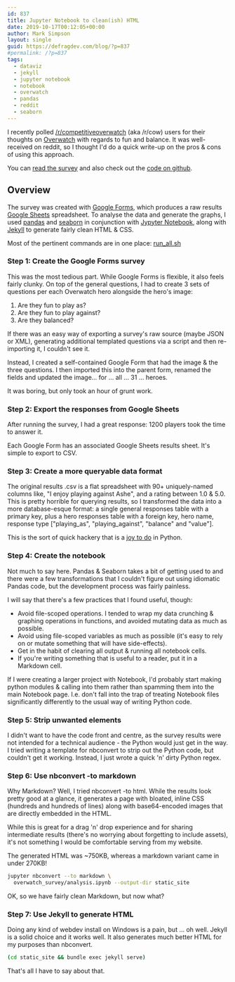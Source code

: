 ```yaml
---
id: 837
title: Jupyter Notebook to clean(ish) HTML
date: 2019-10-17T00:12:05+00:00
author: Mark Simpson
layout: single
guid: https://defragdev.com/blog/?p=837
#permalink: /?p=837
tags:
  - dataviz
  - jekyll
  - jupyter notebook
  - notebook
  - overwatch
  - pandas
  - reddit
  - seaborn
---
```

I recently polled [/r/competitiveoverwatch](https://reddit.com/r/competitiveoverwatch) (aka /r/cow) users for their thoughts on [Overwatch](https://playoverwatch.com/en-gb/) with regards to fun and balance. It was well-received on reddit, so I thought I'd do a quick write-up on the pros & cons of using this approach.

You can [read the survey](https://defragdev.com/overwatch_surveys/2019_09/) and also check out the [code on github](https://github.com/marksimpson82/overwatch_survey).

## Overview

The survey was created with [Google Forms](https://www.google.com/forms/about/), which produces a raw results [Google Sheets](https://www.google.com/sheets/about/) spreadsheet. To analyse the data and generate the graphs, I used [pandas](https://pandas.pydata.org/) and [seaborn](https://seaborn.pydata.org/) in conjunction with [Jypyter Notebook](https://jupyter.org/), along with [Jekyll](https://jekyllrb.com/) to generate fairly clean HTML & CSS.

Most of the pertinent commands are in one place: [run_all.sh](https://github.com/marksimpson82/overwatch_survey/blob/master/run_all.sh)

### Step 1: Create the Google Forms survey

This was the most tedious part. While Google Forms is flexible, it also feels fairly clunky. On top of the general questions, I had to create 3 sets of questions per each Overwatch hero alongside the hero's image:

  1. Are they fun to play as?
  2. Are they fun to play against?
  3. Are they balanced?

If there was an easy way of exporting a survey's raw source (maybe JSON or XML), generating additional templated questions via a script and then re-importing it, I couldn't see it.

Instead, I created a self-contained Google Form that had the image & the three questions. I then imported this into the parent form, renamed the fields and updated the image... for ... all ... 31 ... heroes.

It was boring, but only took an hour of grunt work.

### Step 2: Export the responses from Google Sheets

After running the survey, I had a great response: 1200 players took the time to answer it.

Each Google Form has an associated Google Sheets results sheet. It's simple to export to CSV.

### Step 3: Create a more queryable data format

The original results .csv is a flat spreadsheet with 90+ uniquely-named columns like, "<span data-sheets-value="{&quot;1&quot;:2,&quot;2&quot;:&quot;I enjoy playing against Ashe&quot;}">I enjoy playing against Ashe</span>", and a rating between 1.0 & 5.0. This is pretty horrible for querying results, so I transformed the data into a more database-esque format: a single general responses table with a primary key, plus a hero responses table with a foreign key, hero name, response type ["playing_as", "playing_against", "balance" and "value"].

This is the sort of quick hackery that is a [joy to do](https://github.com/marksimpson82/overwatch_survey/blob/master/overwatch_survey/split_into_tables.py) in Python.

### Step 4: Create the notebook

Not much to say here. Pandas & Seaborn takes a bit of getting used to and there were a few transformations that I couldn't figure out using idiomatic Pandas code, but the development process was fairly painless.

I will say that there's a few practices that I found useful, though:

  * Avoid file-scoped operations. I tended to wrap my data crunching & graphing operations in functions, and avoided mutating data as much as possible.
  * Avoid using file-scoped variables as much as possible (it's easy to rely on or mutate something that will have side-effects).
  * Get in the habit of clearing all output & running all notebook cells.
  * If you're writing something that is useful to a reader, put it in a Markdown cell.

If I were creating a larger project with Notebook, I'd probably start making python modules & calling into them rather than spamming them into the main Notebook page. I.e. don't fall into the trap of treating Notebook files significantly differently to the usual way of writing Python code.

### Step 5: Strip unwanted elements

I didn't want to have the code front and centre, as the survey results were not intended for a technical audience - the Python would just get in the way. I tried writing a template for nbconvert to strip out the Python code, but couldn't get it working. Instead, I just wrote a quick 'n' dirty Python regex.

### Step 6: Use nbconvert -to markdown

Why Markdown? Well, I tried nbconvert -to html. While the results look pretty good at a glance, it generates a page with bloated, inline CSS (hundreds and hundreds of lines) along with base64-encoded images that are directly embedded in the HTML.

While this is great for a drag 'n' drop experience and for sharing intermediate results (there's no worrying about forgetting to include assets), it's not something I would be comfortable serving from my website.

The generated HTML was ~750KB, whereas a markdown variant came in under 270KB!

```bash
jupyter nbconvert --to markdown \
  overwatch_survey/analysis.ipynb --output-dir static_site
```

OK, so we have fairly clean Markdown, but now what?

### Step 7: Use Jekyll to generate HTML

Doing any kind of webdev install on Windows is a pain, but ... oh well. Jekyll is a solid choice and it works well. It also generates much better HTML for my purposes than nbconvert.<span class="pl-s"><span class="pl-pds"><br /> </span></span>

```bash
(cd static_site && bundle exec jekyll serve)
```

That's all I have to say about that.